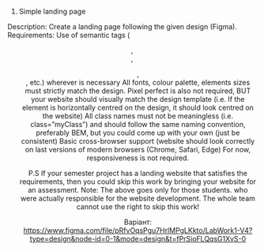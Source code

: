 1. Simple landing page

Description: Create a landing page following the given design (Figma).
Requirements:
Use of semantic tags (<header>, <nav>, <ul>, <footer>, etc.) wherever is necessary 
All fonts, colour palette, elements sizes must strictly match the design.
Pixel perfect is also not required, BUT your website should visually match the design template (i.e. If the element is horizontally centred on the design, it should look centred on the website)
All class names must not be meaningless (i.e. class=”myClass”) and should follow the same naming convention, preferably BEM, but you could come up with your own (just be consistent)
Basic cross-browser support (website should look correctly on last versions of modern browsers (Chrome, Safari, Edge)
For now, responsiveness is not required.

P.S If your semester project has a landing website that satisfies the requirements, then you could skip this work by bringing your website for an assessment.
Note: The above goes only for those students. who were actually responsible for the website development. The whole team cannot use the right to skip this work!


Варіант: https://www.figma.com/file/pRfvOqsPgu7HrlMPgLKkto/LabWork1-V4?type=design&node-id=0-1&mode=design&t=fPrSioFLQqsG1XvS-0
